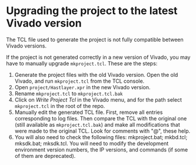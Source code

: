 # Upgrading the project to the latest Vivado version



The TCL file used to generate the project is not fully compatible between Vivado versions.

If the project is not generated correctly in a new version of Vivado, you may have to manually upgrade `mkproject.tcl`. These are the steps:

1. Generate the project files with the old Vivado version. Open the old Vivado, and run `mkproject.tcl` from the TCL console.
2. Open `project/Hastlayer.xpr` in the new Vivado version.
3. Rename `mkproject.tcl` to `mkproject.tcl.bak`
4. Click on *Write Project Tcl* in the Vivado menu, and for the path select `mkproject.tcl` in the root of the repo.
5. Manually edit the generated TCL file. First, remove all entries corresponding to log files. Then compare the TCL with the original one (still available as `mkproject.tcl.bak`) and make all modifications that were made to the original TCL. Look for comments with "@", these help.
6. You will also need to check the following files: mkproject.bat; mkbd.tcl; mksdk.bat; mksdk.tcl. You will need to modify the development environment version numbers, the IP versions, and commands (if some of them are deprecated).